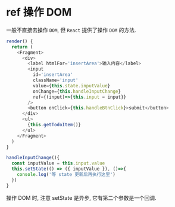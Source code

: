 # ref 操作 DOM

一般不直接去操作 `DOM`, 但 `React` 提供了操作 `DOM` 的方法.

```js {11,23}
render() {
  return (
    <Fragment>
      <div>
        <label htmlFor='insertArea'>输入内容</label>
        <input
          id='insertArea'
          className='input'
          value={this.state.inputValue}
          onChange={this.handleInputChange}
          ref={(input)=>{this.input = input}}
        />
        <button onClick={this.handleBtnClick}>submit</button>
      </div>
      <ul>
        {this.getTodoItem()}
      </ul>
    </Fragment>
  )
}

handleInputChange(){
  const inputValue = this.input.value
  this.setState(() => ({ inputValue }), ()=>{
    console.log('等 state 更新后再执行这里')
  })
}
```

操作 DOM 时, 注意 setState 是异步, 它有第二个参数是一个回调.